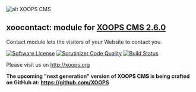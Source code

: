![alt XOOPS CMS](http://xoops.org/images/logoXoops4GithubRepository.png)
## xoocontact: module for [XOOPS CMS 2.6.0](https://github.com/XOOPS/XoopsCore)

Contact module lets the visitors of your Website to contact you.

[![Software License](https://img.shields.io/badge/license-GPL-brightgreen.svg?style=flat)](LICENSE) 
[![Scrutinizer Code Quality](https://scrutinizer-ci.com/g/mambax7/xoocontact/badges/quality-score.png?b=master)](https://scrutinizer-ci.com/g/mambax7/xoocontact/?branch=master)
[![Build Status](https://scrutinizer-ci.com/g/mambax7/xoocontact/badges/build.png?b=master)](https://scrutinizer-ci.com/g/mambax7/xoocontact/build-status/master)

Please visit us on http://xoops.org

**The upcoming "next generation" version of XOOPS CMS is being crafted on GitHub at: https://github.com/XOOPS**